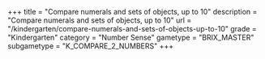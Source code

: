 +++
title = "Compare numerals and sets of objects, up to 10"
description = "Compare numerals and sets of objects, up to 10"
url = "/kindergarten/compare-numerals-and-sets-of-objects-up-to-10"
grade = "Kindergarten"
category = "Number Sense"
gametype = "BRIX_MASTER"
subgametype = "K_COMPARE_2_NUMBERS"
+++